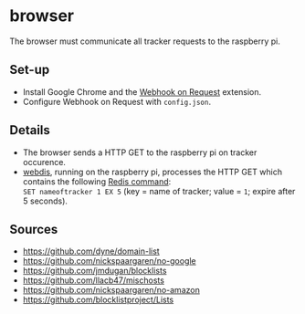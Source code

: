 # browser
The browser must communicate all tracker requests to the raspberry pi.

## Set-up
- Install Google Chrome and the [Webhook on Request](https://chrome.google.com/webstore/detail/webhook-on-request/omjifoffgbnhdgcmeepmgopiopkbafio) extension.
- Configure Webhook on Request with `config.json`.

## Details
- The browser sends a HTTP GET to the raspberry pi on tracker occurence.
- [webdis](https://github.com/nicolasff/webdis), running on the raspberry pi, processes the HTTP GET which contains the following [Redis command](https://redis.io/commands/set/):<br>`SET nameoftracker 1 EX 5` (key = name of tracker; value = `1`; expire after 5 seconds).

## Sources
- https://github.com/dyne/domain-list
- https://github.com/nickspaargaren/no-google
- https://github.com/jmdugan/blocklists
- https://github.com/llacb47/mischosts
- https://github.com/nickspaargaren/no-amazon
- https://github.com/blocklistproject/Lists
